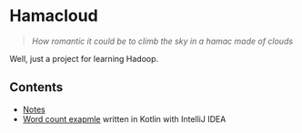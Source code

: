 # Hamacloud
> *How romantic it could be*
> *to climb the sky*
> *in a hamac made of clouds*

Well, just a project for learning Hadoop.

## Contents
- [Notes](./Notes.md)
- [Word count exapmle](./mapreduce-counter-kotlin/) written in Kotlin with IntelliJ IDEA
